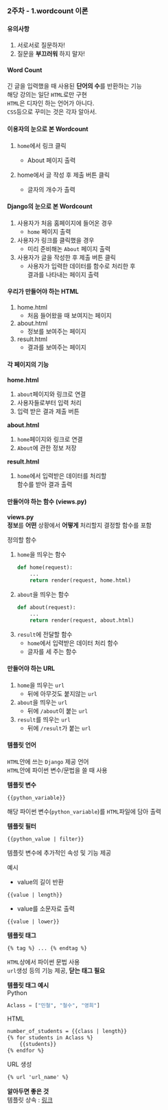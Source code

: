 ### 2주차 - 1.wordcount 이론

#### 유의사항
1. 서로서로 질문하자!<br/>
2. 질문을 **부끄러워** 하지 말자!

#### Word Count
긴 글을 입력했을 때 사용된 **단어의 수**를 반환하는 기능<br/>
해당 강의는 일단 `HTML`로만 구현<br/>
`HTML`은 디자인 하는 언어가 아니다.<br/>
`CSS`등으로 꾸미는 것은 각자 알아서.

#### 이용자의 눈으로 본 Wordcount
1. `home`에서 링크 클릭
    - About 페이지 출력

2. home에서 글 작성 후 제출 버튼 클릭
    - 글자의 개수가 출력

#### Django의 눈으로 본 Wordcount
1. 사용자가 처음 홈페이지에 들어온 경우
    - `home` 페이지 출력
2. 사용자가 링크를 클릭했을 경우
    - 미리 준비해논 `About` 페이지 출력
3. 사용자가 글을 작성한 후 제출 버튼 클릭
    - 사용자가 입력한 데이터를 함수로 처리한 후<br/>결과를 나타내는 페이지 출력

#### 우리가 만들어야 하는 HTML
1. home.html
    - 처음 들어왔을 때 보여지는 페이지
2. about.html
    - 정보를 보여주는 페이지
3. result.html
    - 결과를 보여주는 페이지

#### 각 페이지의 기능
**home.html**
1. `about`페이지와 링크로 연결
2. 사용자들로부터 입력 처리
3. 입력 받은 결과 제출 버튼

**about.html**
1. `home`페이지와 링크로 연결
2. `About`에 관한 정보 저장

**result.html**
1. `home`에서 입력받은 데이터를 처리할<br/>함수를 받아 결과 출력

#### 만들어야 하는 함수 (views.py)
**views.py**<br/>
**정보**를 **어떤** 상황에서 **어떻게** 처리할지 결정할 함수를 포함

정의할 함수
1. `home`을 띄우는 함수
    ```python
    def home(request):
        ...
        return render(request, home.html)
    ```
2. `about`을 띄우는 함수
    ```python
    def about(request):
        ...
        return render(request, about.html)
    ```
3. `result`에 전달할 함수
    - `home`에서 입력받은 데이터 처리 함수
    - 글자를 세 주는 함수

#### 만들어야 하는 URL
1. `home`을 띄우는 `url`
    - 뒤에 아무것도 붙지않는 `url`
2. `about`을 띄우는 `url`
    - 뒤에 `/about`이 붙는 `url`
3. `result`를 띄우는 `url`
    - 뒤에 `/result`가 붙는 `url`

#### 템플릿 언어
`HTML`안에 쓰는 `Django` 제공 언어<br/>
`HTML`안에 파이썬 변수/문법을 쓸 때 사용

**템플릿 변수**<br/>
```
{{python_variable}}
```
해당 파이썬 변수(`python_variable`)를 `HTML`파일에 담아 출력

**템플릿 필터**<br/>
```
{{python_value | filter}}
```
템플릿 변수에 추가적인 속성 및 기능 제공

예시<br/>
- value의 길이 반환
```
{{value | length}}
```
- value를 소문자로 출력
```
{{value | lower}}
```

**템플릿 태그**<br/>
```
{% tag %} ... {% endtag %}
```
`HTML`상에서 파이썬 문법 사용<br/>
`url`생성 등의 기능 제공, **닫는 태그 필요**

**템플릿 태그 예시**<br/>
Python
```python
Aclass = ["민철", "철수", "영희"]
```

HTML
```html
number_of_students = {{class | length}}
{% for students in Aclass %}
    {{students}}
{% endfor %}
```

URL 생성
```html
{% url 'url_name' %}
```

**알아두면 좋은 것**<br/>
템플릿 상속 : [링크](http://rednooby.tistory.com/94)
